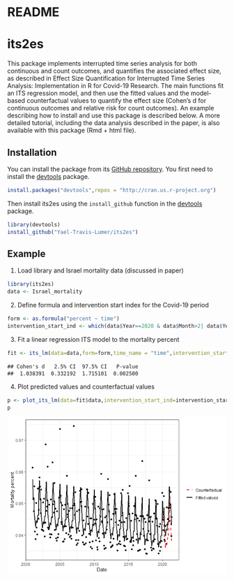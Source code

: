README
================

# its2es

This package implements interrupted time series analysis for both
continuous and count outcomes, and quantifies the associated effect
size, as described in Effect Size Quantification for Interrupted Time
Series Analysis: Implementation in R for Covid-19 Research. The main
functions fit an ITS regression model, and then use the fitted values
and the model-based counterfactual values to quantify the effect size
(Cohen’s d for continuous outcomes and relative risk for count
outcomes). An example describing how to install and use this package is
described below. A more detailed tutorial, including the data analysis
described in the paper, is also available with this package (Rmd + html
file).

## Installation

You can install the package from its [GitHub
repository](https://github.com/Yael-Travis-Lumer/its2es/). You first
need to install the [devtools](https://github.com/r-lib/devtools)
package.

``` r
install.packages("devtools",repos = "http://cran.us.r-project.org")
```

Then install its2es using the `install_github` function in the
[devtools](https://github.com/r-lib/devtools) package.

``` r
library(devtools)
install_github("Yael-Travis-Lumer/its2es")
```

## Example

1.  Load library and Israel mortality data (discussed in paper)

``` r
library(its2es)
data <- Israel_mortality
```

2.  Define formula and intervention start index for the Covid-19 period

``` r
form <- as.formula("percent ~ time")
intervention_start_ind <- which(data$Year==2020 & data$Month>2| data$Year==2021)[1]
```

3.  Fit a linear regression ITS model to the mortality percent

``` r
fit <- its_lm(data=data,form=form,time_name = "time",intervention_start_ind=intervention_start_ind, freq=12,seasonality= "full", impact_model = "full",counterfactual = TRUE)
```

    ## Cohen's d   2.5% CI  97.5% CI   P-value 
    ##  1.038391  0.332192  1.715101  0.002500

4.  Plot predicted values and counterfactual values

``` r
p <- plot_its_lm(data=fit$data,intervention_start_ind=intervention_start_ind, y_lab="Mortality percent", response="percent", date_name= "Date")
p
```

![](README_files/figure-gfm/unnamed-chunk-6-1.png)<!-- -->
